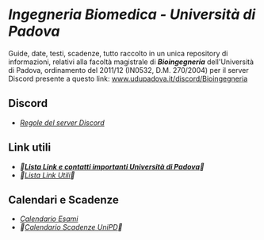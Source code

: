 # *Ingegneria Biomedica - Università di Padova*

Guide, date, testi, scadenze, tutto raccolto in un unica repository di informazioni, relativi alla facoltà magistrale di ***Bioingegneria*** dell'Università di Padova, ordinamento del 2011/12 (IN0532, D.M. 270/2004) per il server Discord presente a questo link: www.udupadova.it/discord/Bioingegneria

## Discord

<!-- -- ***🚧[Guida all'utilizzo di Discord su mobile]🚧(http://tiny.cc/guidaDiscord)***-->
- *[Regole del server Discord](/Dati/Altro/regole.md)*

## Link utili

- ***🚧[Lista Link e contatti importanti Università di Padova](/Dati/Guide/Link%20e%20Contatti%20Unipd.md)🚧***
- *🚧[Lista Link Utili](/Dati/Guide/Link%20utili.md)🚧*

## Calendari e Scadenze

- *[Calendario Esami](http://agendastudentiunipd.easystaff.it/index.php?view=easytest&_lang=it)*
- *🚧[Calendario Scadenze UniPD](/Dati/Calendari/Scadenze%20UniPD.md)🚧*

